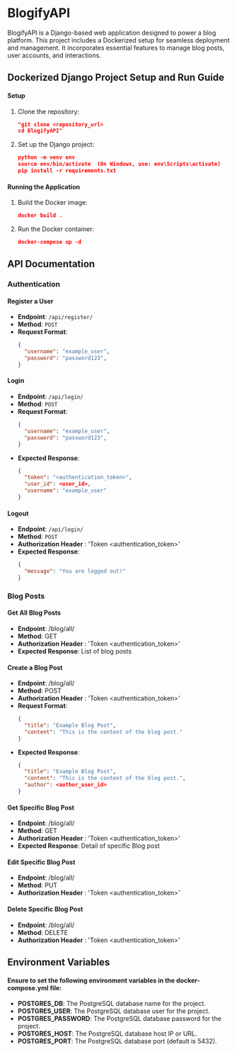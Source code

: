 # BlogifyAPI
BlogifyAPI is a Django-based web application designed to power a blog platform. This project includes a Dockerized setup for seamless deployment and management. It incorporates essential features to manage blog posts, user accounts, and interactions.

## Dockerized Django Project Setup and Run Guide
#### Setup
1. Clone the repository:
   ```json
   "git clone <repository_url>
   cd BlogifyAPI"
3. Set up the Django project:
   ```json
   python -m venv env
   source env/bin/activate  (On Windows, use: env\Scripts\activate)
   pip install -r requirements.txt
#### Running the Application
1. Build the Docker image:
   ```json
   docker build .
3. Run the Docker container:
   ```json
   docker-compose up -d
   
## API Documentation
### Authentication

#### Register a User

- **Endpoint**: `/api/register/`
- **Method**: `POST`
- **Request Format**:
  ```json
  {
    "username": "example_user",
    "password": "password123",
  }
  
#### Login

- **Endpoint**: `/api/login/`
- **Method**: `POST`
- **Request Format**:
  ```json
  {
    "username": "example_user",
    "password": "password123",
  }
- **Expected Response**:
  ```json
  {
    "token": "<authentication_token>",
    "user_id": <user_id>,
    "username": "example_user"
  }

#### Logout
- **Endpoint**: `/api/login/`
- **Method**: `POST`
- **Authorization Header** : 'Token <authentication_token>'
- **Expected Response**:
  ```json
  {
    "message": "You are logged out!"
  }
### Blog Posts
#### Get All Blog Posts
- **Endpoint**: /blog/all/
- **Method**: GET
- **Authorization Header** : 'Token <authentication_token>'
- **Expected Response**: List of blog posts
#### Create a Blog Post
- **Endpoint**: /blog/all/
- **Method**: POST
- **Authorization Header** : 'Token <authentication_token>'
- **Request Format**:
  ```json
  {
    "title": "Example Blog Post",
    "content": "This is the content of the blog post."
  }
- **Expected Response**:
  ```json
  {
    "title": "Example Blog Post",
    "content": "This is the content of the blog post.",
    "author": <author_user_id>
  }
#### Get Specific Blog Post
- **Endpoint**: /blog/all/<id>
- **Method**: GET
- **Authorization Header** : 'Token <authentication_token>'
- **Expected Response**: Detail of specific Blog post
#### Edit Specific Blog Post
- **Endpoint**: /blog/all/<id>
- **Method**: PUT
- **Authorization Header** : 'Token <authentication_token>'
#### Delete Specific Blog Post
- **Endpoint**: /blog/all/<id>
- **Method**: DELETE
- **Authorization Header** : 'Token <authentication_token>'

## Environment Variables
#### Ensure to set the following environment variables in the docker-compose.yml file:
- **POSTGRES_DB**: The PostgreSQL database name for the project.
- **POSTGRES_USER**: The PostgreSQL database user for the project.
- **POSTGRES_PASSWORD**: The PostgreSQL database password for the project.
- **POSTGRES_HOST**: The PostgreSQL database host IP or URL.
- **POSTGRES_PORT**: The PostgreSQL database port (default is 5432).

